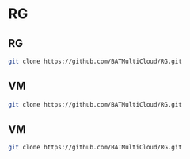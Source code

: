 # RG

## RG
```sh
git clone https://github.com/BATMultiCloud/RG.git
```
## VM
```sh
git clone https://github.com/BATMultiCloud/RG.git  
```

## VM
```sh
git clone https://github.com/BATMultiCloud/RG.git  
```